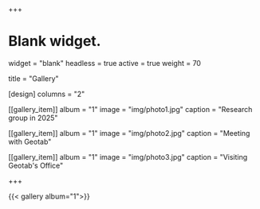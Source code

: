 +++
# Blank widget.
widget = "blank" 
headless = true
active = true
weight = 70

title = "Gallery"

[design]
columns = "2"

[[gallery_item]]
album = "1"
image = "img/photo1.jpg"
caption = "Research group in 2025"

[[gallery_item]]
album = "1"
image = "img/photo2.jpg"
caption = "Meeting with Geotab"

[[gallery_item]]
album = "1"
image = "img/photo3.jpg"
caption = "Visiting Geotab's Office"

+++

{{< gallery album="1">}}
